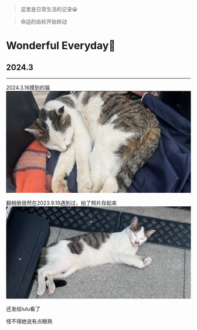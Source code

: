 > 这里是日常生活的记录😀

> 命运的齿轮开始转动
# Wonderful Everyday🌻
## 2024.3
-------
2024.3.16摸到的猫
![alt text](image.png)

翻相册居然在2023.9.19遇到过，拍了照片存起来
![alt text](image-1.png)

还发给lulu看了

怪不得她说有点眼熟